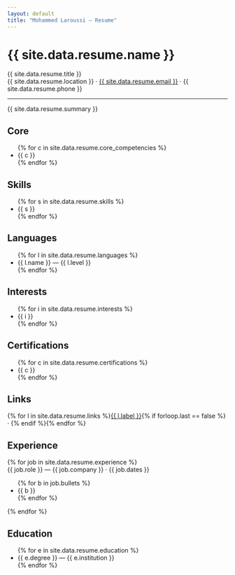 ```yaml
---
layout: default
title: "Mohammed Laroussi — Resume"
---
```


<div class="header">
  <div>
    <h1>{{ site.data.resume.name }}</h1>
    <div class="subtitle">{{ site.data.resume.title }}</div>
    <div class="meta">{{ site.data.resume.location }} · <a href="mailto:{{ site.data.resume.email }}">{{ site.data.resume.email }}</a> · {{ site.data.resume.phone }}</div>
  </div>
</div>

<hr/>

<div class="intro">{{ site.data.resume.summary }}</div>

<div class="two-col">
  <div class="col">

  <section>
    <h2>Core</h2>
    <ul class="compact">
      {% for c in site.data.resume.core_competencies %}<li>{{ c }}</li>{% endfor %}
    </ul>
  </section>

  <section>
    <h2>Skills</h2>
    <ul class="tags">
      {% for s in site.data.resume.skills %}<li>{{ s }}</li>{% endfor %}
    </ul>
  </section>

  <section>
    <h2>Languages</h2>
    <ul class="tags">
      {% for l in site.data.resume.languages %}<li>{{ l.name }} — {{ l.level }}</li>{% endfor %}
    </ul>
  </section>

  <section>
    <h2>Interests</h2>
    <ul class="tags">
      {% for i in site.data.resume.interests %}<li>{{ i }}</li>{% endfor %}
    </ul>
  </section>

  <section>
    <h2>Certifications</h2>
    <ul class="compact">
      {% for c in site.data.resume.certifications %}<li>{{ c }}</li>{% endfor %}
    </ul>
  </section>

  <section class="no-print">
    <h2>Links</h2>
    <div class="small">{% for l in site.data.resume.links %}<a href="{{ l.url }}">{{ l.label }}</a>{% if forloop.last == false %} · {% endif %}{% endfor %}</div>
  </section>

  </div>
  <div class="col">

  <section>
    <h2>Experience</h2>
    {% for job in site.data.resume.experience %}
    <div class="item">
      <span class="role">{{ job.role }}</span> — <span class="company">{{ job.company }}</span> · <span class="dates">{{ job.dates }}</span>
      <ul class="compact">
        {% for b in job.bullets %}<li>{{ b }}</li>{% endfor %}
      </ul>
    </div>
    {% endfor %}
  </section>

  <section>
    <h2>Education</h2>
    <ul class="compact">
      {% for e in site.data.resume.education %}<li>{{ e.degree }} — {{ e.institution }}</li>{% endfor %}
    </ul>
  </section>

  </div>
</div>
